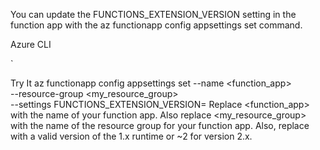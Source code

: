 You can update the FUNCTIONS_EXTENSION_VERSION setting in the function app with the az functionapp config appsettings set command.

Azure CLI

`

Try It
az functionapp config appsettings set --name <function_app> \
--resource-group <my_resource_group> \
--settings FUNCTIONS_EXTENSION_VERSION=<version>
Replace <function_app> with the name of your function app. Also replace <my_resource_group> with the name of the resource group for your function app. Also, replace <version> with a valid version of the 1.x runtime or ~2 for version 2.x.
